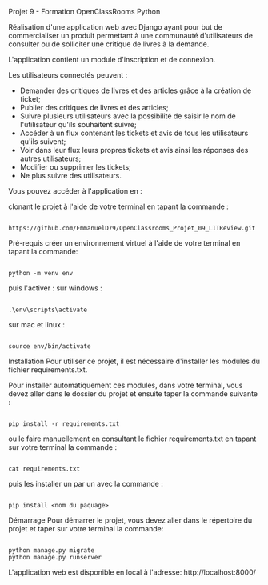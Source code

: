 Projet 9 - Formation OpenClassRooms Python

Réalisation d'une application web avec Django ayant pour but de commercialiser un produit permettant à une communauté d'utilisateurs de consulter ou de solliciter une critique de livres à la demande.

L'application contient un module d'inscription et de connexion.

Les utilisateurs connectés peuvent :
<ul>
<li>Demander des critiques de livres et des articles grâce à la création de ticket;</li>
<li>Publier des critiques de livres et des articles;</li>
<li>Suivre plusieurs utilisateurs avec la possibilité de saisir le nom de l'utilisateur qu'ils souhaitent suivre;</li>
<li>Accéder à un flux contenant les tickets et avis de tous les utilisateurs qu'ils suivent;</li>
<li>Voir dans leur flux leurs propres tickets et avis ainsi les réponses des autres utilisateurs;</li>
<li>Modifier ou supprimer les tickets;</li>
<li>Ne plus suivre des utilisateurs.</li>
</ul>

Vous pouvez accéder à l'application en :

clonant le projet à l'aide de votre terminal en tapant la commande :
<br> 

```

https://github.com/EmmanuelD79/OpenClassrooms_Projet_09_LITReview.git

```

Pré-requis
créer un environnement virtuel à l'aide de votre terminal en tapant la commande:

```

python -m venv env

````

puis l'activer :
sur windows :

```

.\env\scripts\activate

```

sur mac et linux :

```

source env/bin/activate

```

Installation
Pour utiliser ce projet, il est nécessaire d'installer les modules du fichier requirements.txt.

Pour installer automatiquement ces modules, dans votre terminal, vous devez aller dans le dossier du projet et ensuite taper la commande suivante :
```

pip install -r requirements.txt

```

ou le faire manuellement en consultant le fichier requirements.txt en tapant sur votre terminal la commande :

```

cat requirements.txt

```

puis les installer un par un avec la commande :

```

pip install <nom du paquage>

```

Démarrage
Pour démarrer le projet, vous devez aller dans le répertoire du projet et taper sur votre terminal la commande:

```

python manage.py migrate
python manage.py runserver

```


L'application web est disponible en local à l'adresse:  http://localhost:8000/
